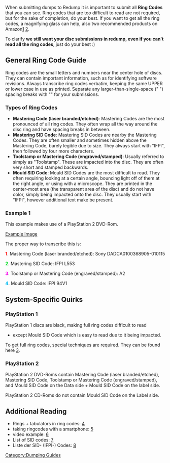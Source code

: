 When submitting dumps to Redump it is important to submit all **Ring
Codes** that you can see. Ring codes that are too difficult to read are
not required, but for the sake of completion, do your best. If you want
to get all the ring codes, a magnifying glass can help, also two
recommended products on
Amazon[1](https://www.amazon.com/gp/product/B01JOO2EGK/)
[2](https://www.amazon.com/gp/product/B00XNYXQHE/).

To clarify **we still want your disc submissions in redump, even if you
can't read all the ring codes**, just do your best :)

## General Ring Code Guide

Ring codes are the small letters and numbers near the center hole of
discs. They can contain important information, such as for identifying
software revisions. Always transcribe ring codes verbatim, keeping the
same UPPER or lower case in use as printed. Separate any
larger-than-single-space (" ") spacing breaks with "<tab>" for your
submissions.

### Types of Ring Codes

  - **Mastering Code (laser branded/etched)**: Mastering Codes are the
    most pronounced of all ring codes. They often wrap all the way
    around the disc ring and have spacing breaks in between.
  - **Mastering SID Code**: Mastering SID Codes are nearby the Mastering
    Codes. They are often smaller and sometimes hidden above the
    Mastering Code, barely legible due to size. They always start with
    "IFPI", then followed by four more characters.
  - **Toolstamp or Mastering Code (engraved/stamped)**: Usually referred
    to simply as "Toolstamp". These are impacted into the disc. They are
    often very short and stamped backwards.
  - **Mould SID Code**: Mould SID Codes are the most difficult to read.
    They often requiring looking at a certain angle, bouncing light off
    of them at the right angle, or using with a microscope. They are
    printed in the center-most area (the transparent area of the disc)
    and do not have color, simply being impacted onto the disc. They
    usually start with "IFPI", however additional text make be present.

### Example 1

This example makes use of a PlayStation 2 DVD-Rom.

[Example Image](https://i.imgur.com/1F65Xk7.png)

The proper way to transcribe this is:

<span style="color:#ff0000">**1**</span>. Mastering Code (laser
branded/etched): Sony DADC<tab>A0100368905-0101<tab>15

<span style="color:#00dc24">**2**</span>. Mastering SID Code: IFPI L553

<span style="color:#f800e9">**3**</span>. Toolstamp or Mastering Code
(engraved/stamped): A2

<span style="color:#00baf0">**4**</span>. Mould SID Code: IFPI 94V1

## System-Specific Quirks

### PlayStation 1

PlayStation 1 discs are black, making full ring codes difficult to read
- except Mould SID Code which is easy to read due to it being impacted.

To get full ring codes, special techniques are required. They can be
found here [3](http://forum.redump.org/post/56095/#p56095).

### PlayStation 2

PlayStation 2 DVD-Roms contain Mastering Code (laser branded/etched),
Mastering SID Code, Toolstamp or Mastering Code (engraved/stamped), and
Mould SID Code on the Data side + Mould SID Code on the label side.

PlayStation 2 CD-Roms do not contain Mould SID Code on the Label side.

## Additional Reading

  - Rings + tabulators in ring codes:
    [4](http://forum.redump.org/topic/8685/rings-tabulators-in-ring-codes/)
  - taking ringcodes with a smartphone:
    [5](http://forum.redump.org/topic/16718/taking-ringcodes-with-a-smartphone/)
  - video example: [6](https://www.youtube.com/watch?v=yut9iYLI5M8)
  - List of SID codes:
    [7](http://wiki.redump.org/index.php?title=List_of_SID_codes)
  - Liste der SID- (IFPI-) Codes:
    [8](http://wiki.musik-sammler.de/index.php?title=Herstellungsland_\(CDs_/_DVDs\)#Liste_der_SID-_.28IFPI-.29_Codes)

[Category:Dumping Guides](Category:Dumping_Guides "wikilink")